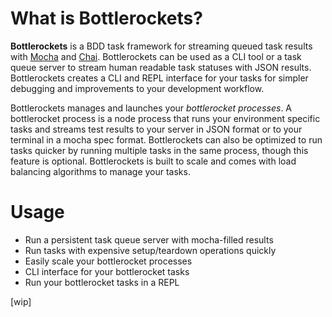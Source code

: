 # What is Bottlerockets?

**Bottlerockets** is a BDD task framework for streaming queued task results with [Mocha](https://mochajs.org/) and [Chai](http://chaijs.com/). Bottlerockets can be used as a CLI tool or a task queue server to stream human readable task statuses with JSON results. Bottlerockets creates a CLI and REPL interface for your tasks for simpler debugging and improvements to your development workflow.

Bottlerockets manages and launches your *bottlerocket processes*. A bottlerocket process is a node process that runs your environment specific tasks and streams test results to your server in JSON format or to your terminal in a mocha spec format. Bottlerockets can also be optimized to run tasks quicker by running multiple tasks in the same process, though this feature is optional. Bottlerockets is built to scale and comes with load balancing algorithms to manage your tasks.

# Usage

- Run a persistent task queue server with mocha-filled results
- Run tasks with expensive setup/teardown operations quickly
- Easily scale your bottlerocket processes
- CLI interface for your bottlerocket tasks
- Run your bottlerocket tasks in a REPL

[wip]